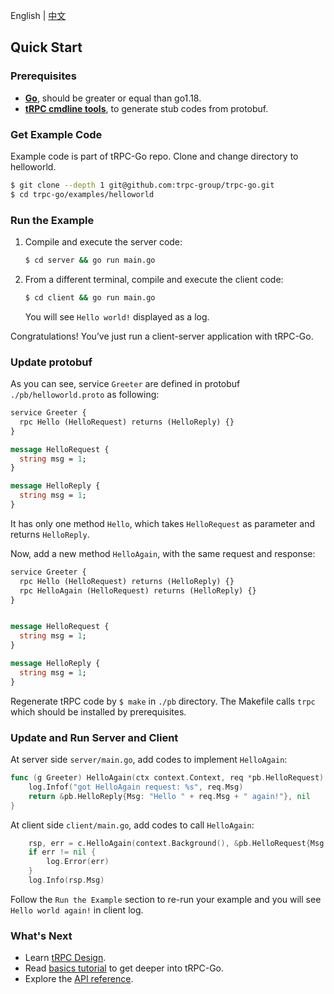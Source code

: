 English | [中文](quick_start.zh_CN.md)

## Quick Start

### Prerequisites

- **[Go](https://go.dev/doc/install)**, should be greater or equal than go1.18.
- **[tRPC cmdline tools](https://github.com/trpc-group/trpc-cmdline)**, to generate stub codes from protobuf.

### Get Example Code

Example code is part of tRPC-Go repo.
Clone and change directory to helloworld.
```bash
$ git clone --depth 1 git@github.com:trpc-group/trpc-go.git
$ cd trpc-go/examples/helloworld
```

### Run the Example

1. Compile and execute the server code:
   ```bash
   $ cd server && go run main.go
   ```
2. From a different terminal, compile and execute the client code:
   ```bash
   $ cd client && go run main.go
   ```
   You will see `Hello world!` displayed as a log.

Congratulations! You’ve just run a client-server application with tRPC-Go.

### Update protobuf

As you can see, service `Greeter` are defined in protobuf `./pb/helloworld.proto` as following:
```protobuf
service Greeter {
  rpc Hello (HelloRequest) returns (HelloReply) {}
}

message HelloRequest {
  string msg = 1;
}

message HelloReply {
  string msg = 1;
}
```
It has only one method `Hello`, which takes `HelloRequest` as parameter and returns `HelloReply`.

Now, add a new method `HelloAgain`, with the same request and response:
```protobuf
service Greeter {
  rpc Hello (HelloRequest) returns (HelloReply) {}
  rpc HelloAgain (HelloRequest) returns (HelloReply) {}
}


message HelloRequest {
  string msg = 1;
}

message HelloReply {
  string msg = 1;
}
```

Regenerate tRPC code by `$ make` in `./pb` directory.
The Makefile calls `trpc` which should be installed by prerequisites.

### Update and Run Server and Client

At server side `server/main.go`, add codes to implement `HelloAgain`:
```go
func (g Greeter) HelloAgain(ctx context.Context, req *pb.HelloRequest) (*pb.HelloReply, error) {
	log.Infof("got HelloAgain request: %s", req.Msg)
	return &pb.HelloReply{Msg: "Hello " + req.Msg + " again!"}, nil
}
```

At client side `client/main.go`, add codes to call `HelloAgain`:
```go
	rsp, err = c.HelloAgain(context.Background(), &pb.HelloRequest{Msg: "world"})
	if err != nil {
		log.Error(err)
	}
	log.Info(rsp.Msg)
```

Follow the `Run the Example` section to re-run your example and you will see `Hello world again!` in client log.

### What's Next

- Learn [tRPC Design](https://github.com/trpc-group/trpc).
- Read [basics tutorial](./basics_tutorial.md) to get deeper into tRPC-Go.
- Explore the [API reference](https://pkg.go.dev/trpc.group/trpc-go).
